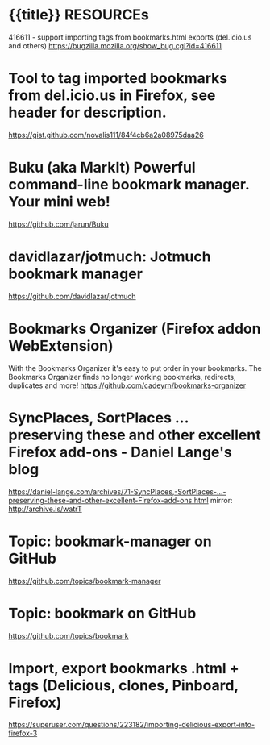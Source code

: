 # {{title}} RESOURCEs
416611 - support importing tags from bookmarks.html exports (del.icio.us and others)
https://bugzilla.mozilla.org/show_bug.cgi?id=416611

# Tool to tag imported bookmarks from del.icio.us in Firefox, see header for description.
https://gist.github.com/novalis111/84f4cb6a2a08975daa26

# Buku (aka MarkIt) Powerful command-line bookmark manager. Your mini web!
https://github.com/jarun/Buku

# davidlazar/jotmuch: Jotmuch bookmark manager
https://github.com/davidlazar/jotmuch

# Bookmarks Organizer (Firefox addon WebExtension)
With the Bookmarks Organizer it's easy to put order in your bookmarks. The Bookmarks Organizer finds no longer working bookmarks, redirects, duplicates and more!
https://github.com/cadeyrn/bookmarks-organizer

# SyncPlaces, SortPlaces ... preserving these and other excellent Firefox add-ons - Daniel Lange's blog
https://daniel-lange.com/archives/71-SyncPlaces,-SortPlaces-...-preserving-these-and-other-excellent-Firefox-add-ons.html
mirror: http://archive.is/watrT

# Topic: bookmark-manager on GitHub
https://github.com/topics/bookmark-manager

# Topic: bookmark on GitHub
https://github.com/topics/bookmark

# Import, export bookmarks .html + tags (Delicious, clones, Pinboard, Firefox)
https://superuser.com/questions/223182/importing-delicious-export-into-firefox-3
